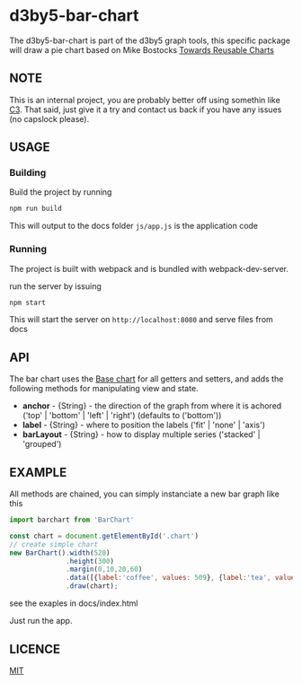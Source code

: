 # d3by5-bar-chart
The d3by5-bar-chart is part of the d3by5 graph tools, this specific package will draw a pie chart based on Mike Bostocks [Towards Reusable Charts](https://bost.ocks.org/mike/chart/)

## NOTE
This is an internal project, you are probably better off using somethin like [C3](https://github.com/c3js/c3). That said, just give it a try and contact us back if you have any issues (no capslock please).

## USAGE

### Building

Build the project by running
```bash
npm run build
```
This will output to the docs folder `js/app.js` is the application code

### Running

The project is built with webpack and is bundled with webpack-dev-server.

run the server by issuing
```bash
npm start
```
This will start the server on `http://localhost:8080` and serve files from docs



## API
The bar chart uses the [Base chart](https://github.com/kartoteket/d3by5-base-chart) for all getters and setters, and adds the following methods for manipulating view and state.
* **anchor** - {String} - the direction of the graph from where it is achored ('top' | 'bottom' | 'left' | 'right') (defaults to ('bottom'))
* **label** - {String} - where to position the labels ('fit' | 'none' | 'axis')
* **barLayout** - {String} - how to display multiple series ('stacked' | 'grouped')


## EXAMPLE
All methods are chained, you can simply instanciate a new bar graph like this

```javascript
import barchart from 'BarChart'

const chart = document.getElementById('.chart')
// create simple chart
new BarChart().width(520)
              .height(300)
              .margin(0,10,20,60)
              .data([{label:'coffee', values: 509}, {label:'tea', values: 1}])
              .draw(chart);

```

see the exaples in docs/index.html

Just run the app.

## LICENCE
[MIT](https://opensource.org/licenses/MIT)